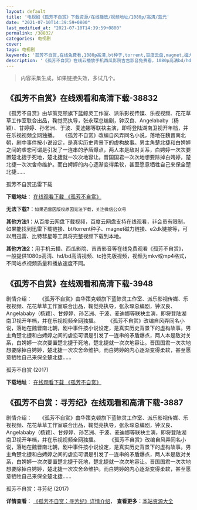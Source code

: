 ```yaml
---
layout: default
title: '电视剧《孤芳不自赏》下载资源/在线播放/视频地址/1080p/高清/蓝光'
date: "2021-07-10T14:39:59+0800"
last_modified_at: "2021-07-10T14:39:59+0800"
permalink: /38832/
categories: 电视剧
cover:
tags: 电视剧
keywords: '孤芳不自赏,在线免费看,1080p高清,bt种子,torrent,百度云盘,magnet,磁力链,迅雷下载资源'
description: '《孤芳不自赏》在线云播放手机西瓜影院吉吉影音免费看，1080p高清bd/hd未删减完整版和tc抢先枪版，mkv/mp4格式，附带bt/torrent种子、magnet/磁力链、百度云盘、网盘资源迅雷下载链接'
---
```


>内容采集生成，如果链接失效，多试几个。


## 《孤芳不自赏》在线观看和高清下载-38832

《孤芳不自赏》由华策克顿旗下蓝鲸灵工作室、派乐影视传媒、乐视视频、花花草草工作室联合出品，鞠觉亮执导，张永琛总编剧，钟汉良、Angelababy（杨颖）、甘婷婷、孙艺洲、于波、麦迪娜等联袂主演，即将登陆湖南卫视开年档，并在乐视视频全网独播。　　《孤芳不自赏》改编自风弄同名小说，落地在魏晋南北朝，剧中事件按小说设定，是真实历史背景下的虚构故事。男主角楚北捷和白娉婷之间的虐恋可谓是引发了一连串的矛盾爆点，两人本是敌对关系，白娉婷一次次要置楚北捷于死地，楚北捷就一次次地容让。晋国国君一次次地想要除掉白娉婷，楚北捷一次次舍命维护。而白娉婷的内心逐渐变得柔软，甚至愿意牺牲自己来保全楚北捷……


孤芳不自赏迅雷下载

**下载地址**： [在线观看下载 《孤芳不自赏》](https://www.993dy.com//vod-detail-id-13546.html) 


**无法下载?**：`如果迅雷因版权原因无法下载，关注微信公众号 `

**其他方法1**：从百度云网盘下载视频，百度云网盘支持在线观看，非会员有限制，如果能找到迅雷下载链接、bt/torrent种子、magnet磁力链接、e2dk链接等，可以用迅雷、比特彗星等工具将完整视频下载到本地。

**其他方法2**：用手机云播、西瓜影院、吉吉影音等在线免费观看《孤芳不自赏》，一般提供1080p高清、hd/bd高清视频、tc抢先版视频，视频为mkv或mp4格式，不同站点视频质量和播放速度不同。


## 《孤芳不自赏》在线观看和高清下载-3948

剧情介绍：　　《孤芳不自赏》由华策克顿旗下蓝鲸灵工作室、派乐影视传媒、乐视视频、花花草草工作室联合出品，鞠觉亮执导，张永琛总编剧，钟汉良、Angelababy（杨颖）、甘婷婷、孙艺洲、于波、麦迪娜等联袂主演，即将登陆湖南卫视开年档，并在乐视视频全网独播。 　　《孤芳不自赏》改编自风弄同名小说，落地在魏晋南北朝，剧中事件按小说设定，是真实历史背景下的虚构故事。男主角楚北捷和白娉婷之间的虐恋可谓是引发了一连串的矛盾爆点，两人本是敌对关系，白娉婷一次次要置楚北捷于死地，楚北捷就一次次地容让。晋国国君一次次地想要除掉白娉婷，楚北捷一次次舍命维护。而白娉婷的内心逐渐变得柔软，甚至愿意牺牲自己来保全楚北捷……


孤芳不自赏 (2017)

**下载地址**： [在线观看下载 《孤芳不自赏》](https://www.btbtdy.me/btdy/dy9907.html) 


## 《孤芳不自赏：寻芳纪》在线观看和高清下载-3887

剧情介绍：　　《孤芳不自赏》由华策克顿旗下蓝鲸灵工作室、派乐影视传媒、乐视视频、花花草草工作室联合出品，鞠觉亮执导，张永琛总编剧，钟汉良、Angelababy（杨颖）、甘婷婷、孙艺洲、于波、麦迪娜等联袂主演，即将登陆湖南卫视开年档，并在乐视视频全网独播。  　　《孤芳不自赏》改编自风弄同名小说，落地在魏晋南北朝，剧中事件按小说设定，是真实历史背景下的虚构故事。男主角楚北捷和白娉婷之间的虐恋可谓是引发了一连串的矛盾爆点，两人本是敌对关系，白娉婷一次次要置楚北捷于死地，楚北捷就一次次地容让。晋国国君一次次地想要除掉白娉婷，楚北捷一次次舍命维护。而白娉婷的内心逐渐变得柔软，甚至愿意牺牲自己来保全楚北捷……


孤芳不自赏：寻芳纪 (2017)

**详情查看**： [《孤芳不自赏：寻芳纪》详情介绍](/movie/3887/)， **查看更多**：[本站资源大全](/movie/t/all/)

